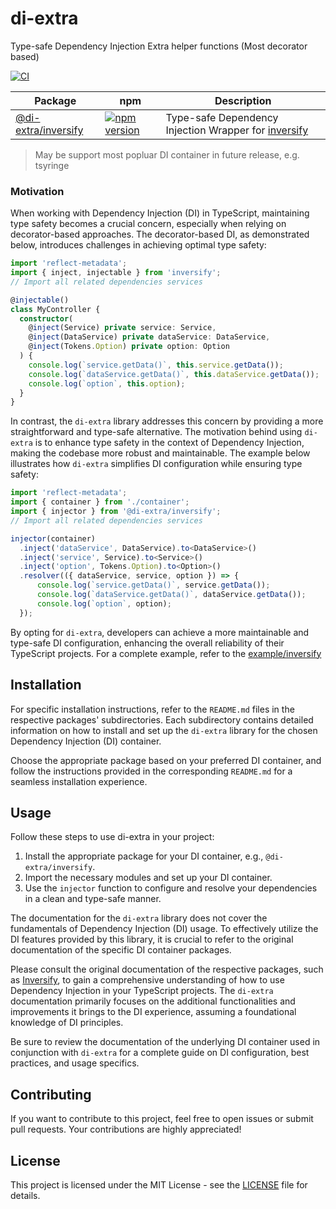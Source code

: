 # di-extra

Type-safe Dependency Injection Extra helper functions (Most decorator based)

[![CI](https://github.com/thaitype/di-extra/actions/workflows/main.yml/badge.svg)](https://github.com/thaitype/di-extra/actions/workflows/main.yml)


| Package                                   | npm                                                                                                                   | Description                                                       |
| ----------------------------------------- | --------------------------------------------------------------------------------------------------------------------- | ----------------------------------------------------------------- |
| [@di-extra/inversify](packages/inversify) | [![npm version](https://img.shields.io/npm/v/@di-extra/inversify)](https://www.npmjs.com/package/@di-extra/inversify) | Type-safe Dependency Injection Wrapper for [inversify][inversify] |

> May be support most popluar DI container in future release, e.g. tsyringe

### Motivation

When working with Dependency Injection (DI) in TypeScript, maintaining type safety becomes a crucial concern, especially when relying on decorator-based approaches. The decorator-based DI, as demonstrated below, introduces challenges in achieving optimal type safety:

```typescript
import 'reflect-metadata';
import { inject, injectable } from 'inversify';
// Import all related dependencies services

@injectable()
class MyController {
  constructor(
    @inject(Service) private service: Service,
    @inject(DataService) private dataService: DataService,
    @inject(Tokens.Option) private option: Option
  ) {
    console.log(`service.getData()`, this.service.getData());
    console.log(`dataService.getData()`, this.dataService.getData());
    console.log(`option`, this.option);
  }
}
```

In contrast, the `di-extra` library addresses this concern by providing a more straightforward and type-safe alternative. 
The motivation behind using `di-extra` is to enhance type safety in the context of Dependency Injection, making the codebase more robust and maintainable. The example below illustrates how `di-extra` simplifies DI configuration while ensuring type safety:

```typescript
import 'reflect-metadata';
import { container } from './container';
import { injector } from '@di-extra/inversify';
// Import all related dependencies services

injector(container)
  .inject('dataService', DataService).to<DataService>()
  .inject('service', Service).to<Service>()
  .inject('option', Tokens.Option).to<Option>()
  .resolver(({ dataService, service, option }) => {
      console.log(`service.getData()`, service.getData());
      console.log(`dataService.getData()`, dataService.getData());
      console.log(`option`, option);
  });
```

By opting for `di-extra`, developers can achieve a more maintainable and type-safe DI configuration, enhancing the overall reliability of their TypeScript projects. For a complete example, refer to the [example/inversify](https://github.com/thaitype/di-extra/tree/main/examples/inversify)

## Installation

For specific installation instructions, refer to the `README.md` files in the respective packages' subdirectories. Each subdirectory contains detailed information on how to install and set up the `di-extra` library for the chosen Dependency Injection (DI) container.

Choose the appropriate package based on your preferred DI container, and follow the instructions provided in the corresponding `README.md` for a seamless installation experience.

## Usage
Follow these steps to use di-extra in your project:

1. Install the appropriate package for your DI container, e.g., `@di-extra/inversify`.
2. Import the necessary modules and set up your DI container.
3. Use the `injector` function to configure and resolve your dependencies in a clean and type-safe manner.

The documentation for the `di-extra` library does not cover the fundamentals of Dependency Injection (DI) usage. To effectively utilize the DI features provided by this library, it is crucial to refer to the original documentation of the specific DI container packages.

Please consult the original documentation of the respective packages, such as [Inversify]([Inversify][inversify]), to gain a comprehensive understanding of how to use Dependency Injection in your TypeScript projects. The `di-extra` documentation primarily focuses on the additional functionalities and improvements it brings to the DI experience, assuming a foundational knowledge of DI principles.

Be sure to review the documentation of the underlying DI container used in conjunction with `di-extra` for a complete guide on DI configuration, best practices, and usage specifics.

## Contributing
If you want to contribute to this project, feel free to open issues or submit pull requests. Your contributions are highly appreciated!

## License
This project is licensed under the MIT License - see the [LICENSE](LICENSE) file for details.


[inversify]: https://github.com/inversify/InversifyJS
